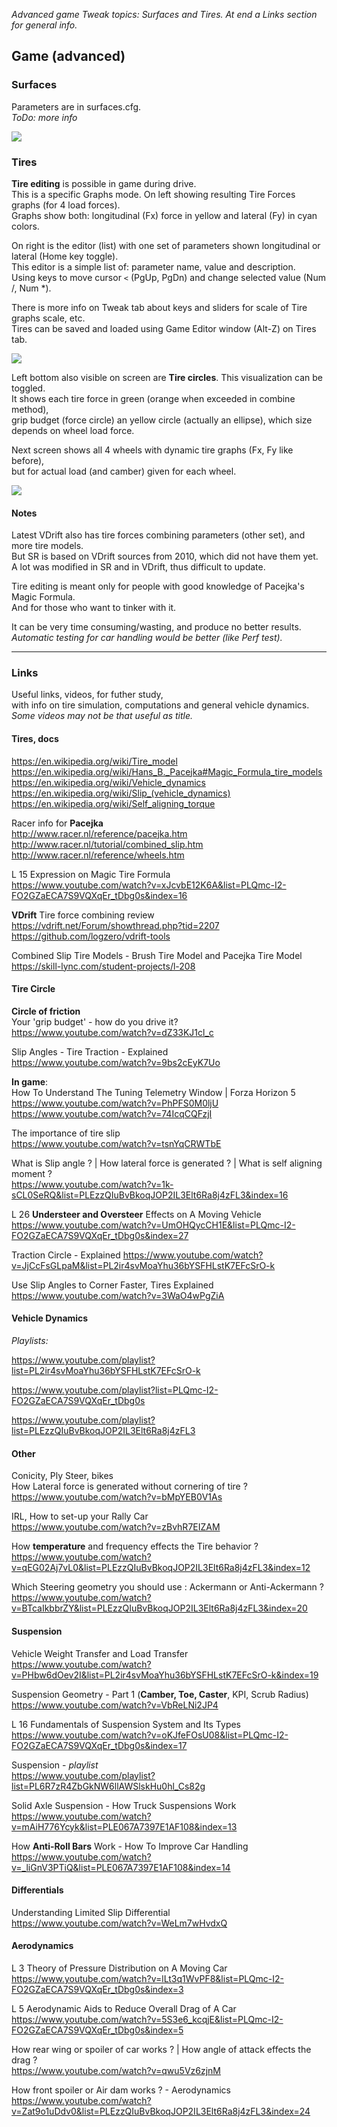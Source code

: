 _Advanced game Tweak topics: Surfaces and Tires. At end a Links section for general info._  

## Game (advanced)
   
### Surfaces

Parameters are in surfaces.cfg.  
_ToDo: more info_

![](images/12-surfaces.jpg)

   
### Tires

**Tire editing** is possible in game during drive.  
This is a specific Graphs mode. On left showing resulting Tire Forces graphs (for 4 load forces).  
Graphs show both: longitudinal (Fx) force in yellow and lateral (Fy) in cyan colors.  

On right is the editor (list) with one set of parameters shown longitudinal or lateral (Home key toggle).  
This editor is a simple list of: parameter name, value and description.  
Using keys to move cursor `<` (PgUp, PgDn) and change selected value (Num /, Num *).  

There is more info on Tweak tab about keys and sliders for scale of Tire graphs scale, etc.  
Tires can be saved and loaded using Game Editor window (Alt-Z) on Tires tab.  

![](images/10-tire-edit.jpg)

Left bottom also visible on screen are **Tire circles**. This visualization can be toggled.  
It shows each tire force in green (orange when exceeded in combine method),  
grip budget (force circle) an yellow circle (actually an ellipse), which size depends on wheel load force.  

Next screen shows all 4 wheels with dynamic tire graphs (Fx, Fy like before),  
but for actual load (and camber) given for each wheel.

![](images/11-tire4.jpg)

#### Notes

Latest VDrift also has tire forces combining parameters (other set), and more tire models.  
But SR is based on VDrift sources from 2010, which did not have them yet.  
A lot was modified in SR and in VDrift, thus difficult to update.  

Tire editing is meant only for people with good knowledge of Pacejka's Magic Formula.  
And for those who want to tinker with it.

It can be very time consuming/wasting, and produce no better results.  
_Automatic testing for car handling would be better (like Perf test)._  


----
### Links

Useful links, videos, for futher study,  
with info on tire simulation, computations and general vehicle dynamics.  
_Some videos may not be that useful as title._  


#### Tires, docs

https://en.wikipedia.org/wiki/Tire_model
https://en.wikipedia.org/wiki/Hans_B._Pacejka#Magic_Formula_tire_models
https://en.wikipedia.org/wiki/Vehicle_dynamics
https://en.wikipedia.org/wiki/Slip_(vehicle_dynamics)
https://en.wikipedia.org/wiki/Self_aligning_torque

Racer info for **Pacejka**  
http://www.racer.nl/reference/pacejka.htm  
http://www.racer.nl/tutorial/combined_slip.htm  
http://www.racer.nl/reference/wheels.htm  

L 15 Expression on Magic Tire Formula  
https://www.youtube.com/watch?v=xJcvbE12K6A&list=PLQmc-I2-FO2GZaECA7S9VQXqEr_tDbg0s&index=16

**VDrift** Tire force combining review  
https://vdrift.net/Forum/showthread.php?tid=2207  
https://github.com/logzero/vdrift-tools  

Combined Slip Tire Models - Brush Tire Model and Pacejka Tire Model  
https://skill-lync.com/student-projects/l-208


#### Tire Circle

**Circle of friction**  
Your 'grip budget' - how do you drive it?  
https://www.youtube.com/watch?v=dZ33KJ1cl_c

Slip Angles - Tire Traction - Explained  
https://www.youtube.com/watch?v=9bs2cEyK7Uo

**In game**:  
How To Understand The Tuning Telemetry Window | Forza Horizon 5  
https://www.youtube.com/watch?v=PhPFS0M0ljU  
https://www.youtube.com/watch?v=74IcqCQFzjI  

The importance of tire slip  
https://www.youtube.com/watch?v=tsnYqCRWTbE

What is Slip angle ? | How lateral force is generated ? | What is self aligning moment ?  
https://www.youtube.com/watch?v=1k-sCL0SeRQ&list=PLEzzQIuBvBkoqJOP2IL3Elt6Ra8j4zFL3&index=16  

L 26 **Understeer and Oversteer** Effects on A Moving Vehicle  
https://www.youtube.com/watch?v=UmOHQycCH1E&list=PLQmc-I2-FO2GZaECA7S9VQXqEr_tDbg0s&index=27

Traction Circle - Explained
https://www.youtube.com/watch?v=JjCcFsGLpaM&list=PL2ir4svMoaYhu36bYSFHLstK7EFcSrO-k

Use Slip Angles to Corner Faster, Tires Explained
https://www.youtube.com/watch?v=3WaO4wPgZiA


#### Vehicle Dynamics

*Playlists:*  

https://www.youtube.com/playlist?list=PL2ir4svMoaYhu36bYSFHLstK7EFcSrO-k

https://www.youtube.com/playlist?list=PLQmc-I2-FO2GZaECA7S9VQXqEr_tDbg0s

https://www.youtube.com/playlist?list=PLEzzQIuBvBkoqJOP2IL3Elt6Ra8j4zFL3


#### Other

Conicity, Ply Steer, bikes  
How Lateral force is generated without cornering of tire ?  
https://www.youtube.com/watch?v=bMpYEB0V1As

IRL, How to set-up your Rally Car  
https://www.youtube.com/watch?v=zBvhR7EIZAM

How **temperature** and frequency effects the Tire behavior ?  
https://www.youtube.com/watch?v=qEG02Aj7vL0&list=PLEzzQIuBvBkoqJOP2IL3Elt6Ra8j4zFL3&index=12

Which Steering geometry you should use : Ackermann or Anti-Ackermann ?  
https://www.youtube.com/watch?v=BTcaIkbbrZY&list=PLEzzQIuBvBkoqJOP2IL3Elt6Ra8j4zFL3&index=20


#### Suspension

Vehicle Weight Transfer and Load Transfer  
https://www.youtube.com/watch?v=PHbw6dOev2I&list=PL2ir4svMoaYhu36bYSFHLstK7EFcSrO-k&index=19

Suspension Geometry - Part 1 (**Camber, Toe, Caster**, KPI, Scrub Radius)  
https://www.youtube.com/watch?v=VbReLNi2JP4

L 16 Fundamentals of Suspension System and Its Types  
https://www.youtube.com/watch?v=oKJfeFOsU08&list=PLQmc-I2-FO2GZaECA7S9VQXqEr_tDbg0s&index=17

Suspension - *playlist*  
https://www.youtube.com/playlist?list=PL6R7zR4ZbGkNW6llAWSlskHu0hl_Cs82g

Solid Axle Suspension - How Truck Suspensions Work  
https://www.youtube.com/watch?v=mAiH776Ycyk&list=PLE067A7397E1AF108&index=13

How **Anti-Roll Bars** Work - How To Improve Car Handling  
https://www.youtube.com/watch?v=_liGnV3PTiQ&list=PLE067A7397E1AF108&index=14


#### Differentials

Understanding Limited Slip Differential  
https://www.youtube.com/watch?v=WeLm7wHvdxQ


#### Aerodynamics

L 3 Theory of Pressure Distribution on A Moving Car  
https://www.youtube.com/watch?v=lLt3q1WvPF8&list=PLQmc-I2-FO2GZaECA7S9VQXqEr_tDbg0s&index=3

L 5 Aerodynamic Aids to Reduce Overall Drag of A Car  
https://www.youtube.com/watch?v=5S3e6_kcqjE&list=PLQmc-I2-FO2GZaECA7S9VQXqEr_tDbg0s&index=5


How rear wing or spoiler of car works ? | How angle of attack effects the drag ?  
https://www.youtube.com/watch?v=qwu5Vz6zjnM

How front spoiler or Air dam works ? - Aerodynamics  
https://www.youtube.com/watch?v=Zat9o1uDdv0&list=PLEzzQIuBvBkoqJOP2IL3Elt6Ra8j4zFL3&index=24
